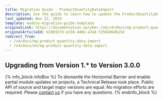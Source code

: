 ```yaml
---
title: Migration Guide - ProductQuantityDataImport
description: Use the guide to learn how to update the ProductQuantityDataImport module.
last_updated: Nov 22, 2019
template: module-migration-guide-template
originalLink: https://documentation.spryker.com/v4/docs/mg-product-quantity-data-import
originalArticleId: d180327d-e238-446b-a7e8-f25020646154
redirect_from:
  - /v4/docs/mg-product-quantity-data-import
  - /v4/docs/en/mg-product-quantity-data-import
---
```


## Upgrading from Version 1.* to Version 3.0.0

{% info_block infoBox %}
To dismantle the Horizontal Barrier and enable partial module updates on projects, a Technical Release took place. Public API of source and target major versions are equal. No migration efforts are required. Please [contact us](https://spryker.com/en/support/) if you have any questions.
{% endinfo_block %}
